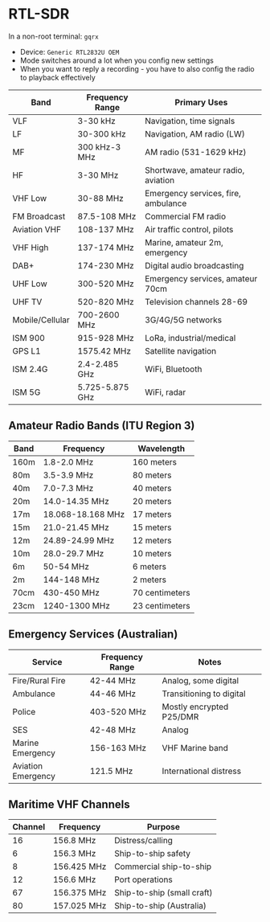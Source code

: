 # RTL-SDR
In a non-root terminal: `gqrx`
- Device: `Generic RTL2832U OEM`
- Mode switches around a lot when you config new settings
- When you want to reply a recording - you have to also config the radio to playback effectively

| Band | Frequency Range | Primary Uses |
|------|----------------|--------------|
| VLF | 3-30 kHz | Navigation, time signals |
| LF | 30-300 kHz | Navigation, AM radio (LW) |
| MF | 300 kHz-3 MHz | AM radio (531-1629 kHz) |
| HF | 3-30 MHz | Shortwave, amateur radio, aviation |
| VHF Low | 30-88 MHz | Emergency services, fire, ambulance |
| FM Broadcast | 87.5-108 MHz | Commercial FM radio |
| Aviation VHF | 108-137 MHz | Air traffic control, pilots |
| VHF High | 137-174 MHz | Marine, amateur 2m, emergency |
| DAB+ | 174-230 MHz | Digital audio broadcasting |
| UHF Low | 300-520 MHz | Emergency services, amateur 70cm |
| UHF TV | 520-820 MHz | Television channels 28-69 |
| Mobile/Cellular | 700-2600 MHz | 3G/4G/5G networks |
| ISM 900 | 915-928 MHz | LoRa, industrial/medical |
| GPS L1 | 1575.42 MHz | Satellite navigation |
| ISM 2.4G | 2.4-2.485 GHz | WiFi, Bluetooth |
| ISM 5G | 5.725-5.875 GHz | WiFi, radar |

## Amateur Radio Bands (ITU Region 3)
| Band | Frequency | Wavelength |
|------|-----------|------------|
| 160m | 1.8-2.0 MHz | 160 meters |
| 80m | 3.5-3.9 MHz | 80 meters |
| 40m | 7.0-7.3 MHz | 40 meters |
| 20m | 14.0-14.35 MHz | 20 meters |
| 17m | 18.068-18.168 MHz | 17 meters |
| 15m | 21.0-21.45 MHz | 15 meters |
| 12m | 24.89-24.99 MHz | 12 meters |
| 10m | 28.0-29.7 MHz | 10 meters |
| 6m | 50-54 MHz | 6 meters |
| 2m | 144-148 MHz | 2 meters |
| 70cm | 430-450 MHz | 70 centimeters |
| 23cm | 1240-1300 MHz | 23 centimeters |

## Emergency Services (Australian)
| Service | Frequency Range | Notes |
|---------|----------------|-------|
| Fire/Rural Fire | 42-44 MHz | Analog, some digital |
| Ambulance | 44-46 MHz | Transitioning to digital |
| Police | 403-520 MHz | Mostly encrypted P25/DMR |
| SES | 42-48 MHz | Analog |
| Marine Emergency | 156-163 MHz | VHF Marine band |
| Aviation Emergency | 121.5 MHz | International distress |

## Maritime VHF Channels
| Channel | Frequency | Purpose |
|---------|-----------|---------|
| 16 | 156.8 MHz | Distress/calling |
| 6 | 156.3 MHz | Ship-to-ship safety |
| 8 | 156.425 MHz | Commercial ship-to-ship |
| 12 | 156.6 MHz | Port operations |
| 67 | 156.375 MHz | Ship-to-ship (small craft) |
| 80 | 157.025 MHz | Ship-to-ship (Australia) |
